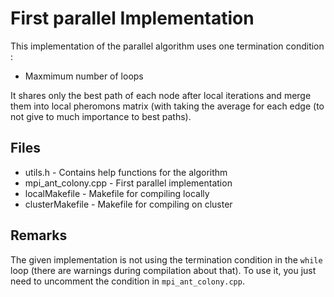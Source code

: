 # First parallel Implementation

This implementation of the parallel algorithm uses one termination condition :
  - Maxmimum number of loops

It shares only the best path of each node after local iterations and merge them into local pheromons matrix (with taking the average for each edge (to not give to much importance to best paths).

## Files

* utils.h - Contains help functions for the algorithm
* mpi_ant_colony.cpp - First parallel implementation
* localMakefile - Makefile for compiling locally
* clusterMakefile - Makefile for compiling on cluster

## Remarks

The given implementation is not using the termination condition in the ```while``` loop (there are warnings during compilation about that).
To use it, you just need to uncomment the condition in ```mpi_ant_colony.cpp```.
